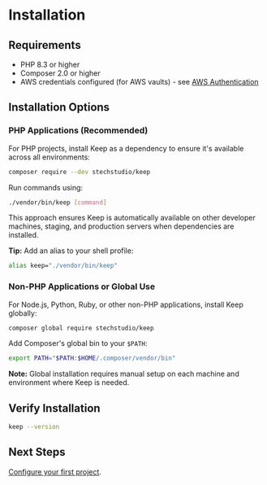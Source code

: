 # Installation

## Requirements

- PHP 8.3 or higher
- Composer 2.0 or higher
- AWS credentials configured (for AWS vaults) - see [AWS Authentication](/guide/aws-authentication)

## Installation Options

### PHP Applications (Recommended)

For PHP projects, install Keep as a dependency to ensure it's available across all environments:

```bash
composer require --dev stechstudio/keep
```

Run commands using:

```bash
./vendor/bin/keep [command]
```

This approach ensures Keep is automatically available on other developer machines, staging, and production servers when dependencies are installed.

**Tip:** Add an alias to your shell profile:

```bash
alias keep="./vendor/bin/keep"
```

### Non-PHP Applications or Global Use

For Node.js, Python, Ruby, or other non-PHP applications, install Keep globally:

```bash
composer global require stechstudio/keep
```

Add Composer's global bin to your `$PATH`:

```bash
export PATH="$PATH:$HOME/.composer/vendor/bin"
```

**Note:** Global installation requires manual setup on each machine and environment where Keep is needed.

<!-- Laravel Integration deferred to future release
## Laravel Integration

For Laravel applications, publish the configuration:

```bash
php artisan vendor:publish --tag=keep-config
```
-->

## Verify Installation

```bash
keep --version
```

## Next Steps

[Configure your first project](./configuration).